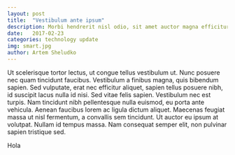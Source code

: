 ```yaml
---
layout: post
title:  "Vestibulum ante ipsum"
description: Morbi hendrerit nisl odio, sit amet auctor magna efficitur id. Curabitur at sapien ullamcorper, laoreet lectus in, venenatis turpis.
date:   2017-02-23
categories: technology update
img: smart.jpg
author: Artem Sheludko
---
```

Ut scelerisque tortor lectus, ut congue tellus vestibulum ut. Nunc posuere nec quam tincidunt faucibus. Vestibulum a finibus magna, quis bibendum sapien. Sed vulputate, erat nec efficitur aliquet, sapien tellus posuere nibh, id suscipit lacus nulla id nisi. Sed vitae felis sapien. Vestibulum nec est turpis. Nam tincidunt nibh pellentesque nulla euismod, eu porta ante vehicula. Aenean faucibus lorem ac ligula dictum aliquet. Maecenas feugiat massa ut nisl fermentum, a convallis sem tincidunt. Ut auctor eu ipsum at volutpat. Nullam id tempus massa. Nam consequat semper elit, non pulvinar sapien tristique sed.


Hola
